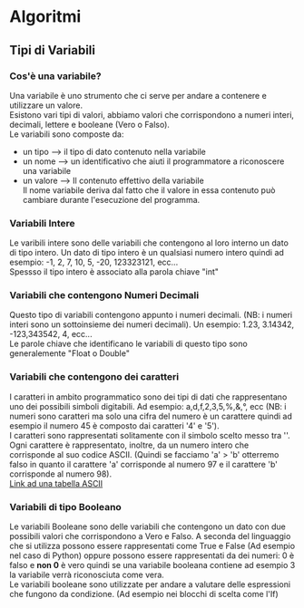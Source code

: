 # Algoritmi
## Tipi di Variabili
### Cos'è una variabile? 
Una variabile è uno strumento che ci serve per andare a contenere e utilizzare un valore.   
Esistono vari tipi di valori, abbiamo valori che corrispondono a numeri interi, decimali, lettere e booleane (Vero o Falso).  
Le variabili sono composte da:
- un tipo --> il tipo di dato contenuto nella variabile
- un nome --> un identificativo che aiuti il programmatore a riconoscere una variabile
- un valore --> Il contenuto effettivo della variabile  
Il nome variabile deriva dal fatto che il valore in essa contenuto può cambiare durante l'esecuzione del programma.

### Variabili Intere
Le varibili intere sono delle variabili che contengono al loro interno un dato di tipo intero. Un dato di tipo intero è un qualsiasi numero intero quindi ad esempio: -1, 2, 7, 10, 5, -20, 123323121, ecc...  
Spessso il tipo intero è associato alla parola chiave "int"

### Variabili che contengono Numeri Decimali
Questo tipo di variabili contengono appunto i numeri decimali. (NB: i numeri interi sono un sottoinsieme dei numeri decimali). Un esempio: 1.23, 3.14342, -123,343542, 4, ecc...  
Le parole chiave che identificano le variabili di questo tipo sono generalemente "Float o Double"

### Variabili che contengono dei caratteri
I caratteri in ambito programmatico sono dei tipi di dati che rappresentano uno dei possibili simboli digitabili. Ad esempio: a,d,f,2,3,5,%,&,°, ecc (NB: i numeri sono caratteri ma solo una cifra del numero è un carattere quindi ad esempio il numero 45 è composto dai caratteri '4' e '5').  
I caratteri sono rappresentati solitamente con il simbolo scelto messo tra ''. Ogni carattere è rappresentato, inoltre, da un numero intero che corrisponde al suo codice ASCII. (Quindi se facciamo 'a' > 'b' otterremo falso in quanto il carattere 'a' corrisponde al numero 97 e il carattere 'b' corrisponde al numero 98).  
[Link ad una tabella ASCII](https://www.oppo.it/tabelle/tabella_ascii.htm)

### Variabili di tipo Booleano
Le variabili Booleane sono delle variabili che contengono un dato con due possibili valori che corrispondono a Vero e Falso. A seconda del linguaggio che si utilizza possono essere rappresentati come True e False (Ad esempio nel caso di Python) oppure possono essere rappresentati da dei numeri: 0 è falso e **non 0** è vero quindi se una variabile booleana contiene ad esempio 3 la variabile verrà riconosciuta come vera.  
Le variabili booleane sono utilizzate per andare a valutare delle espressioni che fungono da condizione. (Ad esempio nei blocchi di scelta come l'If)



